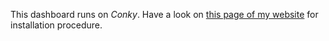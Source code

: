 This dashboard runs on *Conky*.
Have a look on [this page of my website](http://destroyedlolo.info/Developpement/Lua/MQTT/) for installation procedure.
